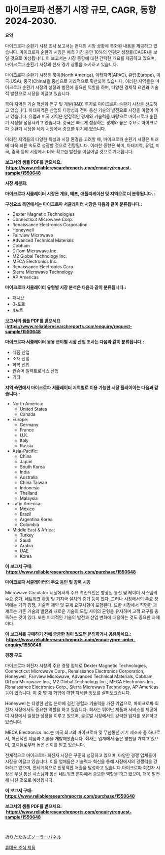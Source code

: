<p><h1>마이크로파 선풍기 시장 규모, CAGR, 동향 2024-2030.</h1></p><p><strong>요약</strong></p>
<p><p>마이크로파 순환기 시장 조사 보고서는 현재의 시장 상황에 특화된 내용을 제공하고 있습니다. 마이크로파 순환기 시장은 예측 기간 동안 10%의 연평균 성장률(CAGR)을 보일 것으로 예상됩니다. 이 보고서는 시장 동향에 대한 간략한 개요를 제공하고 있으며, 마이크로파 순환기 시장의 현재 경기 상황을 조사하고 있습니다.</p><p>마이크로파 순환기 시장은 북미(North America), 아태지역(APAC), 유럽(Europe), 미국(USA), 중국(China)을 중심으로 지리적으로 확산되어 있습니다. 이러한 지역들은 마이크로파 순환기 시장의 성장과 발전에 중요한 역할을 하며, 다양한 경제적 요인과 기술적 발전으로 시장을 이끌고 있습니다.</p><p>북미 지역은 기술 혁신과 연구 및 개발(R&D) 투자로 마이크로파 순환기 시장을 선도하고 있습니다. 아태지역은 산업의 다양성과 전파 통신 기술의 발전으로 시장을 이끌어 가고 있습니다. 유럽과 미국 지역은 안정적인 경제와 기술력을 바탕으로 마이크로파 순환기 시장을 성장시키고 있습니다. 중국은 빠르게 성장하는 경제와 높은 수요로 마이크로파 순환기 시장을 세계 시장에서 중요한 위치에 있습니다.</p><p>이러한 지역들의 다양한 특성과 시장 환경을 고려할 때, 마이크로파 순환기 시장은 미래에 더욱 빠른 속도로 성장할 것으로 전망됩니다. 이러한 동향은 북미, 아태지역, 유럽, 미국, 중국 등의 시장에서 더욱 확고한 발전을 이끌어낼 것으로 기대됩니다.</p></p>
<p><strong>보고서의 샘플 PDF를 받으세요: &nbsp;<a href="https://www.reliableresearchreports.com/enquiry/request-sample/1550648">https://www.reliableresearchreports.com/enquiry/request-sample/1550648</a></strong></p>
<p><strong>시장 세분화:</strong></p>
<p><strong> 마이크로파 서큘레이터 시장은 개요, 배포, 애플리케이션 및 지역으로 더 분류됩니다. :</strong></p>
<p><strong>구성요소 측면에서는 마이크로파 서큘레이터 시장은 다음과 같이 분류됩니다.:</strong></p>
<p><ul><li>Dexter Magnetic Technologies</li><li>Connecticut Microwave Corp.</li><li>Renaissance Electronics Corporation</li><li>Honeywell</li><li>Fairview Microwave</li><li>Advanced Technical Materials</li><li>Cobham</li><li>DiTom Microwave Inc.</li><li>M2 Global Technology Inc.</li><li>MECA Electronics Inc.</li><li>Renaissance Electronics Corp.</li><li>Sierra Microwave Technology</li><li>AP Americas</li></ul></p>
<p><strong> 마이크로파 서큘레이터 유형별 시장 분석은 다음과 같이 분류됩니다.:</strong></p>
<p><ul><li>패시브</li><li>3-포트</li><li>4포트</li></ul></p>
<p><strong>보고서의 샘플 PDF를 받으세요 :<a href="https://www.reliableresearchreports.com/enquiry/request-sample/1550648">https://www.reliableresearchreports.com/enquiry/request-sample/1550648</a></strong></p>
<p><strong> 마이크로파 서큘레이터 응용 분야별 시장 산업 조사는 다음과 같이 분류됩니다.:</strong></p>
<p><ul><li>식품 산업</li><li>소재 산업</li><li>화학 산업</li><li>컨슈머 일렉트로닉스 산업</li><li>기타</li></ul></p>
<p><strong>지역 측면에서 마이크로파 서큘레이터 지역별로 이용 가능한 시장 플레이어는 다음과 같습니다.:</strong></p>
<p><ul>
    <li>
        North America:
        <ul>
            <li>United States</li>
            <li>Canada</li>
        </ul>
    </li>
    <li>
        Europe:
        <ul>
            <li>Germany</li>
            <li>France</li>
            <li>U.K.</li>
            <li>Italy</li>
            <li>Russia</li>
        </ul>
    </li>
    <li>
        Asia-Pacific:
        <ul>
            <li>China</li>
            <li>Japan</li>
            <li>South Korea</li>
            <li>India</li>
            <li>Australia</li>
            <li>China Taiwan</li>
            <li>Indonesia</li>
            <li>Thailand</li>
            <li>Malaysia</li>
        </ul>
    </li>
    <li>
        Latin America:
        <ul>
            <li>Mexico</li>
            <li>Brazil</li>
            <li>Argentina Korea</li>
            <li>Colombia</li>
        </ul>
    </li>
    <li>
        Middle East & Africa:
        <ul>
            <li>Turkey</li>
            <li>Saudi</li>
            <li>Arabia</li>
            <li>UAE</li>
            <li>Korea</li>
        </ul>
    </li>
    </ul></p>
<p><strong>이 보고서 구매: &nbsp;<a href="https://www.reliableresearchreports.com/purchase/1550648">https://www.reliableresearchreports.com/purchase/1550648</a></strong></p>
<p><strong>마이크로파 서큘레이터의 주요 동인 및 장벽 시장</strong></p>
<p><p>Microwave Circulator 시장에서의 주요 촉진요인은 향상된 통신 및 레이더 시스템의 수요 증가, 네트워크 확장 및 기지국 설치의 증가 등이 있다. 그러나 시장에서의 주요 장벽에는 가격 경쟁, 기술적 제약 및 규제 요구사항이 포함된다. 또한 시장에서 직면한 과제로는 기존 기술의 발전과 새로운 기술의 도입 사이의 균형을 유지하며 고객 요구를 충족하는 것이 있다. 또한 파괴적인 기술의 발전과 산업 변화에 대응하는 것도 중요한 과제이다.</p></p>
<p><strong>이 보고서를 구매하기 전에 궁금한 점이 있으면 문의하거나 공유하세요.: &nbsp;<a href="https://www.reliableresearchreports.com/enquiry/pre-order-enquiry/1550648">https://www.reliableresearchreports.com/enquiry/pre-order-enquiry/1550648</a></strong></p>
<p><strong>경쟁 구도</strong></p>
<p><p>마이크로파 회전자 시장의 주요 경쟁 업체로 Dexter Magnetic Technologies, Connecticut Microwave Corp., Renaissance Electronics Corporation, Honeywell, Fairview Microwave, Advanced Technical Materials, Cobham, DiTom Microwave Inc., M2 Global Technology Inc., MECA Electronics Inc., Renaissance Electronics Corp., Sierra Microwave Technology, AP Americas 등이 있습니다. 이 중 몇 개 기업에 대한 자세한 정보를 살펴보겠습니다.</p><p>Honeywell는 다양한 산업 분야에 걸친 경험과 기술력을 가진 기업으로, 마이크로파 회전자 시장에서도 중요한 역할을 하고 있습니다. 회사는 뛰어난 제품과 서비스를 제공하여 시장에서 일정한 성장을 이루고 있으며, 글로벌 시장에서도 강력한 입지를 보유하고 있습니다.</p><p>MECA Electronics Inc.는 미국 최고의 마이크로파 및 무선통신 기기 제조사 중 하나로서, 혁신적인 제품과 기술을 개발해왔습니다. 회사는 업계에서 높은 평판을 가지고 있으며, 고객들로부터 높은 신뢰를 받고 있습니다.</p><p>전체적으로 마이크로파 회전자 시장은 꾸준히 성장하고 있으며, 다양한 경쟁 업체들이 시장을 이끌고 있습니다. 이들 업체들은 기술력과 혁신을 통해 시장에서의 경쟁력을 강화하고 있으며, 전세계적으로 안정적인 매출을 달성하고 있습니다.마이크로파 회전자 시장은 무선 통신 시스템과 통신 네트워크 분야에서 중요한 역할을 하고 있으며, 더욱 발전해 나갈 것으로 예상됩니다.</p></p>
<p><strong>이 보고서 구매: &nbsp; <a href="https://www.reliableresearchreports.com/purchase/1550648">https://www.reliableresearchreports.com/purchase/1550648</a></strong></p>
<p><strong>보고서의 샘플 PDF를 받으세요: &nbsp;<a href="https://www.reliableresearchreports.com/enquiry/request-sample/1550648">https://www.reliableresearchreports.com/enquiry/request-sample/1550648</a></strong><strong></strong></p>
<p>&nbsp;</p>
<p><p><a href="https://github.com/mreklxf44233/Market-Research-Report-List-1/blob/main/18133507337.md">折りたたみ式ソーラーパネル</a></p><p><a href="https://github.com/lzrvbyqzftro57/Market-Research-Report-List-1/blob/main/22808246195.md">휴대용 조식 제품</a></p></p>